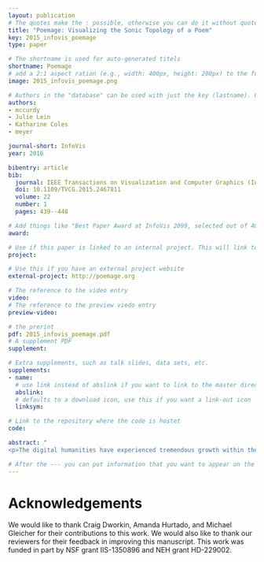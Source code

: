```yaml
---
layout: publication
# The quotes make the : possible, otherwise you can do it without quotes
title: "Poemage: Visualizing the Sonic Topology of a Poem"
key: 2015_infovis_poemage
type: paper

# The shortname is used for auto-generated titels
shortname: Poemage
# add a 2:1 aspect ration (e.g., width: 400px, height: 200px) to the folder /assets/images/papers/
image: 2015_infovis_poemage.png

# Authors in the "database" can be used with just the key (lastname). Others can be written properly.
authors:
- mccurdy
- Julie Lein
- Katharine Coles
- meyer

journal-short: InfoVis
year: 2016

bibentry: article
bib:
  journal: IEEE Transactions on Visualization and Computer Graphics (InfoVis ’15)
  doi: 10.1109/TVCG.2015.2467811
  volume: 22
  number: 1
  pages: 439--448

# Add things like "Best Paper Award at InfoVis 2099, selected out of 4000 submissions" 
award:

# Use if this paper is linked to an internal project. This will link to the project site
project:

# Use this if you have an external project website 
external-project: http://poemage.org

# The reference to the video entry
video: 
# The reference to the preview viedo entry 
preview-video: 

# the prerint
pdf: 2015_infovis_poemage.pdf
# A supplement PDF
supplement: 

# Extra supplements, such as talk slides, data sets, etc. 
supplements:
- name: 
  # use link instead of abslink if you want to link to the master directory
  abslink: 
  # defaults to a download icon, use this if you want a link-out icon
  linksym:

# Link to the repository where the code is hostet
code: 

abstract: "
<p>The digital humanities have experienced tremendous growth within the last decade, mostly in the context of developing computational tools that support what is called distant reading — collecting and analyzing huge amounts of textual data for synoptic evaluation. On the other end of the spectrum is a practice at the heart of the traditional humanities, close reading — the careful, in-depth analysis of a single text in order to extract, engage, and even generate as much productive meaning as possible. The true value of computation to close reading is still very much an open question. During a two-year design study, we explored this question with several poetry scholars, focusing on an investigation of sound and linguistic devices in poetry. The contributions of our design study include a problem characterization and data abstraction of the use of sound in poetry as well as Poemage, a visualization tool for interactively exploring the sonic topology of a poem. The design of Poemage is grounded in the evaluation of a series of technology probes we deployed to our poetry collaborators, and we validate the final design with several case studies that illustrate the disruptive impact technology can have on poetry scholarship. Finally, we also contribute a reflection on the challenges we faced conducting visualization research in literary studies.</p>"

# After the --- you can put information that you want to appear on the website using markdown formatting or HTML. A good example are acknowledgements, extra references, an erratum, etc.
---
```


# Acknowledgements

We would like to thank Craig Dworkin, Amanda Hurtado, and Michael Gleicher for their contributions to this work. We would also like to thank our reviewers for their feedback in improving this manuscript. This work was funded in part by NSF grant IIS-1350896 and NEH grant HD-229002.
